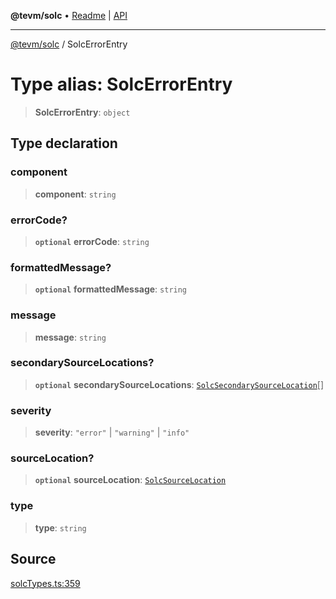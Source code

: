 **@tevm/solc** • [Readme](../README.md) \| [API](../globals.md)

***

[@tevm/solc](../README.md) / SolcErrorEntry

# Type alias: SolcErrorEntry

> **SolcErrorEntry**: `object`

## Type declaration

### component

> **component**: `string`

### errorCode?

> **`optional`** **errorCode**: `string`

### formattedMessage?

> **`optional`** **formattedMessage**: `string`

### message

> **message**: `string`

### secondarySourceLocations?

> **`optional`** **secondarySourceLocations**: [`SolcSecondarySourceLocation`](SolcSecondarySourceLocation.md)[]

### severity

> **severity**: `"error"` \| `"warning"` \| `"info"`

### sourceLocation?

> **`optional`** **sourceLocation**: [`SolcSourceLocation`](SolcSourceLocation.md)

### type

> **type**: `string`

## Source

[solcTypes.ts:359](https://github.com/evmts/tevm-monorepo/blob/main/bundler-packages/solc/src/solcTypes.ts#L359)
